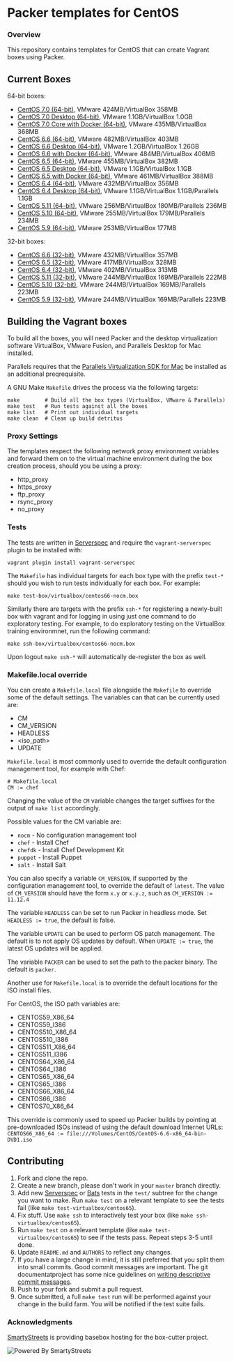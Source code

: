 # Packer templates for CentOS

### Overview

This repository contains templates for CentOS that can create Vagrant boxes
using Packer.

## Current Boxes

64-bit boxes:

* [CentOS 7.0 (64-bit)](https://atlas.hashicorp.com/boxcutter/boxes/centos70), VMware 424MB/VirtualBox 358MB
* [CentOS 7.0 Desktop (64-bit)](https://atlas.hashicorp.com/boxcutter/boxes/centos70-desktop), VMware 1.1GB/VirtualBox 1.0GB
* [CentOS 7.0 Core with Docker (64-bit)](https://atlas.hashicorp.com/boxcutter/boxes/centos70-docker), VMware 435MB/VirtualBox 368MB
* [CentOS 6.6 (64-bit)](https://atlas.hashicorp.com/boxcutter/boxes/centos66), VMware 482MB/VirtualBox 403MB
* [CentOS 6.6 Desktop (64-bit)](https://atlas.hashicorp.com/boxcutter/boxes/centos66-desktop), VMware 1.2GB/VirtualBox 1.26GB
* [CentOS 6.6 with Docker (64-bit)](https://atlas.hashicorp.com/boxcutter/boxes/centos66-docker/), VMware 484MB/VirtualBox 406MB
* [CentOS 6.5 (64-bit)](https://atlas.hashicorp.com/boxcutter/boxes/centos65/), VMware 455MB/VirtualBox 382MB
* [CentOS 6.5 Desktop (64-bit)](https://atlas.hashicorp.com/boxcutter/boxes/centos65-desktop), VMware 1.1GB/VirtualBox 1.1GB
* [CentOS 6.5 with Docker (64-bit)](https://atlas.hashicorp.com/boxcutter/boxes/centos65-docker/), VMware 461MB/VirtualBox 388MB
* [CentOS 6.4 (64-bit)](https://atlas.hashicorp.com/boxcutter/boxes/centos64), VMware 432MB/VirtualBox 356MB
* [CentOS 6.4 Desktop (64-bit)](https://atlas.hashicorp.com/boxcutter/boxes/centos64-desktop), VMware 1.1GB/VirtualBox 1.1GB/Parallels 1.1GB
* [CentOS 5.11 (64-bit)](https://atlas.hashicorp.com/boxcutter/boxes/centos511), VMware 256MB/VirtualBox 180MB/Parallels 236MB
* [CentOS 5.10 (64-bit)](https://atlas.hashicorp.com/boxcutter/boxes/centos510), VMware 255MB/VirtualBox 179MB/Parallels 234MB
* [CentOS 5.9 (64-bit)](https://atlas.hashicorp.com/boxcutter/boxes/centos59), VMware 253MB/VirtualBox 177MB

32-bit boxes:

* [CentOS 6.6 (32-bit)](https://atlas.hashicorp.com/boxcutter/boxes/centos66-i386), VMware 432MB/VirtualBox 357MB
* [CentOS 6.5 (32-bit)](https://atlas.hashicorp.com/boxcutter/boxes/centos65-i386), VMware 417MB/VirtualBox 328MB
* [CentOS 6.4 (32-bit)](https://atlas.hashicorp.com/boxcutter/boxes/centos64-i386), VMware 402MB/VirtualBox 313MB
* [CentOS 5.11 (32-bit)](https://atlas.hashicorp.com/boxcutter/boxes/centos511-i386), VMware 244MB/VirtualBox 169MB/Parallels 222MB
* [CentOS 5.10 (32-bit)](https://atlas.hashicorp.com/boxcutter/boxes/centos510-i386), VMware 244MB/VirtualBox 169MB/Parallels 223MB
* [CentOS 5.9 (32-bit)](https://atlas.hashicorp.com/boxcutter/boxes/centos59-i386), VMware 244MB/VirtualBox 169MB/Parallels 223MB

## Building the Vagrant boxes

To build all the boxes, you will need Packer and the desktop virtualization
software VirtualBox, VMware Fusion, and Parallels Desktop for Mac installed.

Parallels requires that the
[Parallels Virtualization SDK for Mac](http://www.parallels.com/downloads/desktop)
be installed as an additional preqrequisite.

A GNU Make `Makefile` drives the process via the following targets:

    make        # Build all the box types (VirtualBox, VMware & Parallels)
    make test   # Run tests against all the boxes
    make list   # Print out individual targets
    make clean  # Clean up build detritus

### Proxy Settings

The templates respect the following network proxy environment variables
and forward them on to the virtual machine environment during the box creation
process, should you be using a proxy:

* http_proxy
* https_proxy
* ftp_proxy
* rsync_proxy
* no_proxy

### Tests

The tests are written in [Serverspec](http://serverspec.org) and require the
`vagrant-serverspec` plugin to be installed with:

    vagrant plugin install vagrant-serverspec

The `Makefile` has individual targets for each box type with the prefix
`test-*` should you wish to run tests individually for each box.  For example:

    make test-box/virtualbox/centos66-nocm.box

Similarly there are targets with the prefix `ssh-*` for registering a
newly-built box with vagrant and for logging in using just one command to
do exploratory testing.  For example, to do exploratory testing
on the VirtualBox training environmnet, run the following command:

    make ssh-box/virtualbox/centos66-nocm.box

Upon logout `make ssh-*` will automatically de-register the box as well.

### Makefile.local override

You can create a `Makefile.local` file alongside the `Makefile` to override
some of the default settings.  The variables can that can be currently
used are:

* CM
* CM_VERSION
* HEADLESS
* \<iso_path\>
* UPDATE

`Makefile.local` is most commonly used to override the default configuration
management tool, for example with Chef:

    # Makefile.local
    CM := chef

Changing the value of the `CM` variable changes the target suffixes for
the output of `make list` accordingly.

Possible values for the CM variable are:

* `nocm` - No configuration management tool
* `chef` - Install Chef
* `chefdk` - Install Chef Development Kit
* `puppet` - Install Puppet
* `salt`  - Install Salt

You can also specify a variable `CM_VERSION`, if supported by the
configuration management tool, to override the default of `latest`.
The value of `CM_VERSION` should have the form `x.y` or `x.y.z`,
such as `CM_VERSION := 11.12.4`

The variable `HEADLESS` can be set to run Packer in headless mode.
Set `HEADLESS := true`, the default is false.

The variable `UPDATE` can be used to perform OS patch management.  The
default is to not apply OS updates by default.  When `UPDATE := true`,
the latest OS updates will be applied.

The variable `PACKER` can be used to set the path to the packer binary.
The default is `packer`.

Another use for `Makefile.local` is to override the default locations
for the ISO install files.

For CentOS, the ISO path variables are:

* CENTOS59_X86_64
* CENTOS59_I386
* CENTOS510_X86_64
* CENTOS510_I386
* CENTOS511_X86_64
* CENTOS511_I386
* CENTOS64_X86_64
* CENTOS64_I386
* CENTOS65_X86_64
* CENTOS65_I386
* CENTOS66_X86_64
* CENTOS66_I386
* CENTOS70_X86_64

This override is commonly used to speed up Packer builds by
pointing at pre-downloaded ISOs instead of using the default
download Internet URLs:
`CENTOS66_X86_64 := file:///Volumes/CentOS/CentOS-6.6-x86_64-bin-DVD1.iso`

## Contributing


1. Fork and clone the repo.
2. Create a new branch, please don't work in your `master` branch directly.
3. Add new [Serverspec](http://serverspec.org/) or [Bats](https://blog.engineyard.com/2014/bats-test-command-line-tools) tests in the `test/` subtree for the change you want to make.  Run `make test` on a relevant template to see the tests fail (like `make test-virtualbox/centos65`).
4. Fix stuff.  Use `make ssh` to interactively test your box (like `make ssh-virtualbox/centos65`).
5. Run `make test` on a relevant template (like `make test-virtualbox/centos65`) to see if the tests pass.  Repeat steps 3-5 until done.
6. Update `README.md` and `AUTHORS` to reflect any changes.
7. If you have a large change in mind, it is still preferred that you split them into small commits.  Good commit messages are important.  The git documentatproject has some nice guidelines on [writing descriptive commit messages](http://git-scm.com/book/ch5-2.html#Commit-Guidelines).
8. Push to your fork and submit a pull request.
9. Once submitted, a full `make test` run will be performed against your change in the build farm.  You will be notified if the test suite fails.

### Acknowledgments

[SmartyStreets](http://www.smartystreets.com) is providing basebox hosting for the box-cutter project.

![Powered By SmartyStreets](https://smartystreets.com/resources/images/smartystreets-flat.png)
